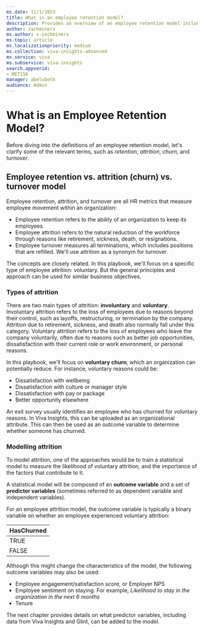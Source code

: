 ```yaml
---
ms.date: 11/1/2023
title: What is an employee retention model?
description: Provides an overview of an employee retention model including terminology like attrition and turnover model.
author: zachminers
ms.author: v-zachminers
ms.topic: article
ms.localizationpriority: medium 
ms.collection: viva-insights-advanced 
ms.service: viva 
ms.subservice: viva-insights 
search.appverid: 
- MET150 
manager: abelubetk
audience: Admin
---
```


# What is an Employee Retention Model?

Before diving into the definitions of an employee retention model, let's clarify some of the relevant terms, such as *retention*, *attrition*, *churn*, and *turnover*.

## Employee retention vs. attrition (churn) vs. turnover model

Employee retention, attrition, and turnover are all HR metrics that measure employee movement within an organization:

- Employee retention refers to the ability of an organization to keep its employees.
- Employee attrition refers to the natural reduction of the workforce through reasons like retirement, sickness, death, or resignations.
- Employee turnover measures all terminations, which includes positions that are refilled. We'll use attrition as a synonym for turnover.

The concepts are closely related. In this playbook, we'll focus on a specific type of employee attrition: voluntary. But the general principles and approach can be used for similar business objectives.

### Types of attrition

There are two main types of attrition: **involuntary** and **voluntary**. Involuntary attrition refers to the loss of employees due to reasons beyond their control, such as layoffs, restructuring, or termination by the company. Attrition due to retirement, sickness, and death also normally fall under this category. Voluntary attrition refers to the loss of employees who leave the company voluntarily, often due to reasons such as better job opportunities, dissatisfaction with their current role or work environment, or personal reasons.

In this playbook, we'll focus on **voluntary churn**, which an organization can potentially reduce. For instance, voluntary reasons could be:

- Dissatisfaction with wellbeing
- Dissatisfaction with culture or manager style
- Dissatisfaction with pay or package
- Better opportunity elsewhere

An exit survey usually identifies an employee who has churned for voluntary reasons. In Viva Insights, this can be uploaded as an organizational attribute. This can then be used as an outcome variable to determine whether someone has churned.

### Modelling attrition

To model attrition, one of the approaches would be to train a statistical model to measure the likelihood of voluntary attrition, and the importance of the factors that contribute to it.

A statistical model will be composed of an **outcome variable** and a set of **predictor variables** (sometimes referred to as dependent variable and independent variables).

For an employee attrition model, the outcome variable is typically a binary variable on whether an employee experienced voluntary attrition:

| HasChurned |
| ---------- |
| TRUE |
| FALSE |

Although this might change the characteristics of the model, the following outcome variables may also be used:

- Employee engagement/satisfaction score, or Employer NPS
- Employee sentiment on staying. For example, *Likelihood to stay in the organization in the next 6 months*
- Tenure

The next chapter provides details on what predictor variables, including data from Viva Insights and Glint, can be added to the model.
